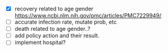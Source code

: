 - [x] recovery related to age gender https://www.ncbi.nlm.nih.gov/pmc/articles/PMC7229949/
- [ ] accurate infection rate, mutate prob, etc
- [ ] death related to age gender..?
- [ ] add policy action and their result.
- [ ] implement hospital?
